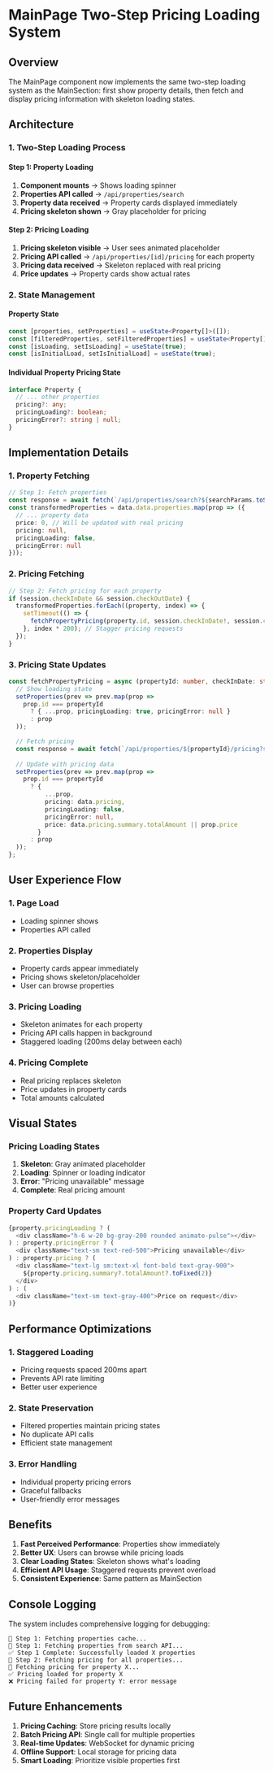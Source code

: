 # MainPage Two-Step Pricing Loading System

## Overview
The MainPage component now implements the same two-step loading system as the MainSection: first show property details, then fetch and display pricing information with skeleton loading states.

## Architecture

### 1. Two-Step Loading Process

#### Step 1: Property Loading
1. **Component mounts** → Shows loading spinner
2. **Properties API called** → `/api/properties/search`
3. **Property data received** → Property cards displayed immediately
4. **Pricing skeleton shown** → Gray placeholder for pricing

#### Step 2: Pricing Loading
1. **Pricing skeleton visible** → User sees animated placeholder
2. **Pricing API called** → `/api/properties/[id]/pricing` for each property
3. **Pricing data received** → Skeleton replaced with real pricing
4. **Price updates** → Property cards show actual rates

### 2. State Management

#### Property State
```typescript
const [properties, setProperties] = useState<Property[]>([]);
const [filteredProperties, setFilteredProperties] = useState<Property[]>([]);
const [isLoading, setIsLoading] = useState(true);
const [isInitialLoad, setIsInitialLoad] = useState(true);
```

#### Individual Property Pricing State
```typescript
interface Property {
  // ... other properties
  pricing?: any;
  pricingLoading?: boolean;
  pricingError?: string | null;
}
```

## Implementation Details

### 1. Property Fetching
```typescript
// Step 1: Fetch properties
const response = await fetch(`/api/properties/search?${searchParams.toString()}`);
const transformedProperties = data.data.properties.map(prop => ({
  // ... property data
  price: 0, // Will be updated with real pricing
  pricing: null,
  pricingLoading: false,
  pricingError: null
}));
```

### 2. Pricing Fetching
```typescript
// Step 2: Fetch pricing for each property
if (session.checkInDate && session.checkOutDate) {
  transformedProperties.forEach((property, index) => {
    setTimeout(() => {
      fetchPropertyPricing(property.id, session.checkInDate!, session.checkOutDate!);
    }, index * 200); // Stagger pricing requests
  });
}
```

### 3. Pricing State Updates
```typescript
const fetchPropertyPricing = async (propertyId: number, checkInDate: string, checkOutDate: string) => {
  // Show loading state
  setProperties(prev => prev.map(prop => 
    prop.id === propertyId 
      ? { ...prop, pricingLoading: true, pricingError: null }
      : prop
  ));

  // Fetch pricing
  const response = await fetch(`/api/properties/${propertyId}/pricing?start=${checkInDate}&end=${checkOutDate}`);
  
  // Update with pricing data
  setProperties(prev => prev.map(prop => 
    prop.id === propertyId 
      ? { 
          ...prop, 
          pricing: data.pricing, 
          pricingLoading: false, 
          pricingError: null,
          price: data.pricing.summary.totalAmount || prop.price
        }
      : prop
  ));
};
```

## User Experience Flow

### 1. **Page Load**
- Loading spinner shows
- Properties API called

### 2. **Properties Display**
- Property cards appear immediately
- Pricing shows skeleton/placeholder
- User can browse properties

### 3. **Pricing Loading**
- Skeleton animates for each property
- Pricing API calls happen in background
- Staggered loading (200ms delay between each)

### 4. **Pricing Complete**
- Real pricing replaces skeleton
- Price updates in property cards
- Total amounts calculated

## Visual States

### Pricing Loading States
1. **Skeleton**: Gray animated placeholder
2. **Loading**: Spinner or loading indicator
3. **Error**: "Pricing unavailable" message
4. **Complete**: Real pricing amount

### Property Card Updates
```typescript
{property.pricingLoading ? (
  <div className="h-6 w-20 bg-gray-200 rounded animate-pulse"></div>
) : property.pricingError ? (
  <div className="text-sm text-red-500">Pricing unavailable</div>
) : property.pricing ? (
  <div className="text-lg sm:text-xl font-bold text-gray-900">
    ${property.pricing.summary?.totalAmount?.toFixed(2)}
  </div>
) : (
  <div className="text-sm text-gray-400">Price on request</div>
)}
```

## Performance Optimizations

### 1. **Staggered Loading**
- Pricing requests spaced 200ms apart
- Prevents API rate limiting
- Better user experience

### 2. **State Preservation**
- Filtered properties maintain pricing states
- No duplicate API calls
- Efficient state management

### 3. **Error Handling**
- Individual property pricing errors
- Graceful fallbacks
- User-friendly error messages

## Benefits

1. **Fast Perceived Performance**: Properties show immediately
2. **Better UX**: Users can browse while pricing loads
3. **Clear Loading States**: Skeleton shows what's loading
4. **Efficient API Usage**: Staggered requests prevent overload
5. **Consistent Experience**: Same pattern as MainSection

## Console Logging

The system includes comprehensive logging for debugging:

```
🔄 Step 1: Fetching properties cache...
🔄 Step 1: Fetching properties from search API...
✅ Step 1 Complete: Successfully loaded X properties
🔄 Step 2: Fetching pricing for all properties...
🔄 Fetching pricing for property X...
✅ Pricing loaded for property X
❌ Pricing failed for property Y: error message
```

## Future Enhancements

1. **Pricing Caching**: Store pricing results locally
2. **Batch Pricing API**: Single call for multiple properties
3. **Real-time Updates**: WebSocket for dynamic pricing
4. **Offline Support**: Local storage for pricing data
5. **Smart Loading**: Prioritize visible properties first
